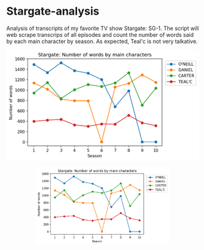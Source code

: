 # Stargate-analysis
Analysis of transcripts of my favorite TV show Stargate: SG-1. The script will web scrape transcrips of all episodes and count the number of words said by each main character by season. As expected, Teal'c is not very talkative.

![alt text](https://github.com/walachja/Stargate-analysis/blob/master/Number_of_words.png)

<p align="center">
  <img src="https://github.com/walachja/Stargate-analysis/blob/master/Number_of_words.png" width="350" title="Number of words of main characters by season.">
</p>
